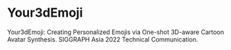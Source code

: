 # Your3dEmoji
Your3dEmoji: Creating Personalized Emojis via One-shot 3D-aware Cartoon Avatar Synthesis. SIGGRAPH Asia 2022 Technical Communication.
